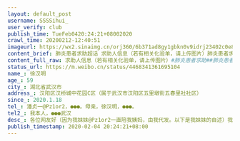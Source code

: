 ```yaml
---
layout: default_post
username: SSSSihui_
user_verify: club
publish_time: TueFeb0420:24:21+08002020
crawl_time: 20200212-12:40:51
imageurl: https://wx2.sinaimg.cn/orj360/6b371ad8gy1gbkn0v9idrj23402c0e82.jpg,https://wx4.sinaimg.cn/orj360/6b371ad8gy1gbkn0w0369j20u01hcak2.jpg,https://wx1.sinaimg.cn/orj360/6b371ad8gy1gbkn0wgsumj20rn10walq.jpg,https://wx3.sinaimg.cn/orj360/6b371ad8gy1gbkn0xgfo2j211c1dt7mm.jpg,https://wx3.sinaimg.cn/orj360/6b371ad8gy1gbkn0xwdf5j20u5146nbb.jpg,https://wx1.sinaimg.cn/orj360/6b371ad8gy1gbkn0u9ulzj20u01sy0y5.jpg,https://wx4.sinaimg.cn/orj360/6b371ad8gy1gbkn0yb9alj20u01sywl7.jpg
content_brief: 肺炎患者求助超话 求助人信息（若有相关化验单，请上传图片）肺炎患者求助超话#肺炎患者求助##肺炎患者求助超话# 【姓名】徐汉明【年龄】59【所在城市】湖北省武汉市【所在小区、社区】汉阳区汉桥城中花园C区（属于武汉市汉阳区五里墩街五春里社社区）【患病时间】2020.1.18【病情描述 ...全文
content_full_raw: 求助人信息（若有相关化验单，请上传图片）#肺炎患者求助##肺炎患者求助超话#【姓名】徐汉明【年龄】59【所在城市】湖北省武汉市【所在小区、社区】汉阳区汉桥城中花园C区（属于武汉市汉阳区五里墩街五春里社社区）【患病时间】2020.1.18【病情描述】各位网友好：（因为我妹妹@Pz1or2一直陪我姨妈，由我代发。以下是我妹妹的自述）我是汉桥城中花园的居民，我母亲从2020年1月18号发烧至今，每天高烧不退。至今为止拍了3次CT一次比一次严重，现双肺已变白，身体和精神状态都每况愈下，已经无法下床，心慌心悸，讲话也不理人，嗜睡。母亲本身身体不好有高血压和糖尿病，现在被反复高烧折磨得不像人样，每看到她难受的样子就揪心，不知道还能撑多久。起先以为是着凉，在家观察了几天，20号烧到了38.6，22号人实在烧得受不了去了协和医院拍CT，结果显示肺部已感染呈磨玻璃状，门诊病人实在太多结果都无法拿给医生看，无奈之下去了汉阳医院看病打针。接下来几天每天都会烧到38.5以上，最高38.8，打针也没有一点好转。到了29号病情加剧烧到了39.4，高烧频率也增加隔几个小时就会发烧，退烧药都不管用。我们见情况如此危急，去汉阳医院拍了第二次CT，结果双肺感染范围增大，医生说确诊为病毒性肺炎，不再给我们开针治疗，要我们马上去定点医院住院，我们赶去了五医院，不收治，没床位。至此母亲什么东西都吃不进了，难受的睡也睡不着。晚上10点多接到社区通知可以去龙阳医院上面的酒店隔离，等待床位。母亲没力气走不动，我们好说歹说为了这一点希望还是让她去了。去到了后母亲一夜没怎么休息，30号清早就去咨询龙阳医院什么时候可以收治，结果发现龙阳医院没有医生没有护士没有治疗，我们心急如焚却什么也做不了只能等待。下午社区刘主任通知我们去医院做咽拭子检查，做完检查母亲实在不愿意再回龙阳酒店，她觉得去了就是等死，很害怕。最终我们把她接回了家。第二天31号母亲突然发烧烧得浑身颤抖，我们赶忙联系120送去了汉阳医院，汉阳医院说没床位不接收，开了针，继续打。接下来这几天母亲什么东西都吃不下，喝水也困难，坐着都心慌，只能躺着。我们每天用轮椅把她推去打针，还是没有好转迹象。2月2号社区刘主任打电话起来说检查结果是阴性的，但没有检查结果单。我们后来去找医院要检查结果单，医院说去找社区，最终不了了之。结果出来了后我们家属很兴奋的把消息告诉母亲，以为母亲会振作起来，然而母亲并没有怎么理会，还是昏昏沉沉。高烧还是没有退，母亲还是没有好转迹象。2月4号也就是今天早上母亲又发烧了，我们说什么她也不去打针了，她要放弃要我们给她安眠药吃。我们真的不知道还能做些什么，市长热线，区政府热线，街道，我们都联系了，都让我们等待。我们真的是太无力了。母亲是活生生被拖成了重症的，本来人可以吃饭可以走路，就因为没有及时医治被拖到了如今双肺全白。是我们无能，联系不到医院，救不了母亲，眼睁睁的看着她受折磨。危急关头，我跟父亲请求社区帮帮我们，帮我们找到一个床位，让母亲能住上院。只有这样才有一线希望。如果真的是因为无法救治出了什么事，我们真的无法原谅自己，我们全家也就都活不下去了。我们强烈要求社区向政府反映情况，恳求社区领导帮帮我们！【联系方式】潘贞一@Pz1or2，●●●。母亲，徐汉明，●●●。【其他紧急联系人】我本人，●●●武汉
status_url: https://m.weibo.cn/status/4468341361695104
name_: 徐汉明
age_: 59
city_: 湖北省武汉市
address_: 汉阳区汉桥城中花园C区（属于武汉市汉阳区五里墩街五春里社社区）
since_: 2020.1.18
tel_: 潘贞一@Pz1or2，●●●。母亲，徐汉明，●●●。
tel2_: 我本人，●●●武汉
desc_: 各位网友好（因为我妹妹@Pz1or2一直陪我姨妈，由我代发。以下是我妹妹的自述）我是汉桥城中花园的居民，我母亲从2020年1月18号发烧至今，每天高烧不退。至今为止拍了3次CT一次比一次严重，现双肺已变白，身体和精神状态都每况愈下，已经无法下床，心慌心悸，讲话也不理人，嗜睡。母亲本身身体不好有高血压和糖尿病，现在被反复高烧折磨得不像人样，每看到她难受的样子就揪心，不知道还能撑多久。起先以为是着凉，在家观察了几天，20号烧到了38.6，22号人实在烧得受不了去了协和医院拍CT，结果显示肺部已感染呈磨玻璃状，门诊病人实在太多结果都无法拿给医生看，无奈之下去了汉阳医院看病打针。接下来几天每天都会烧到38.5以上，最高38.8，打针也没有一点好转。到了29号病情加剧烧到了39.4，高烧频率也增加隔几个小时就会发烧，退烧药都不管用。我们见情况如此危急，去汉阳医院拍了第二次CT，结果双肺感染范围增大，医生说确诊为病毒性肺炎，不再给我们开针治疗，要我们马上去定点医院住院，我们赶去了五医院，不收治，没床位。至此母亲什么东西都吃不进了，难受的睡也睡不着。晚上10点多接到社区通知可以去龙阳医院上面的酒店隔离，等待床位。母亲没力气走不动，我们好说歹说为了这一点希望还是让她去了。去到了后母亲一夜没怎么休息，30号清早就去咨询龙阳医院什么时候可以收治，结果发现龙阳医院没有医生没有护士没有治疗，我们心急如焚却什么也做不了只能等待。下午社区刘主任通知我们去医院做咽拭子检查，做完检查母亲实在不愿意再回龙阳酒店，她觉得去了就是等死，很害怕。最终我们把她接回了家。第二天31号母亲突然发烧烧得浑身颤抖，我们赶忙联系120送去了汉阳医院，汉阳医院说没床位不接收，开了针，继续打。接下来这几天母亲什么东西都吃不下，喝水也困难，坐着都心慌，只能躺着。我们每天用轮椅把她推去打针，还是没有好转迹象。2月2号社区刘主任打电话起来说检查结果是阴性的，但没有检查结果单。我们后来去找医院要检查结果单，医院说去找社区，最终不了了之。结果出来了后我们家属很兴奋的把消息告诉母亲，以为母亲会振作起来，然而母亲并没有怎么理会，还是昏昏沉沉。高烧还是没有退，母亲还是没有好转迹象。2月4号也就是今天早上母亲又发烧了，我们说什么她也不去打针了，她要放弃要我们给她安眠药吃。我们真的不知道还能做些什么，市长热线，区政府热线，街道，我们都联系了，都让我们等待。我们真的是太无力了。母亲是活生生被拖成了重症的，本来人可以吃饭可以走路，就因为没有及时医治被拖到了如今双肺全白。是我们无能，联系不到医院，救不了母亲，眼睁睁的看着她受折磨。危急关头，我跟父亲请求社区帮帮我们，帮我们找到一个床位，让母亲能住上院。只有这样才有一线希望。如果真的是因为无法救治出了什么事，我们真的无法原谅自己，我们全家也就都活不下去了。我们强烈要求社区向政府反映情况，恳求社区领导帮帮我们！
publish_timestamp: 2020-02-04 20:24:21+08:00
---
```

